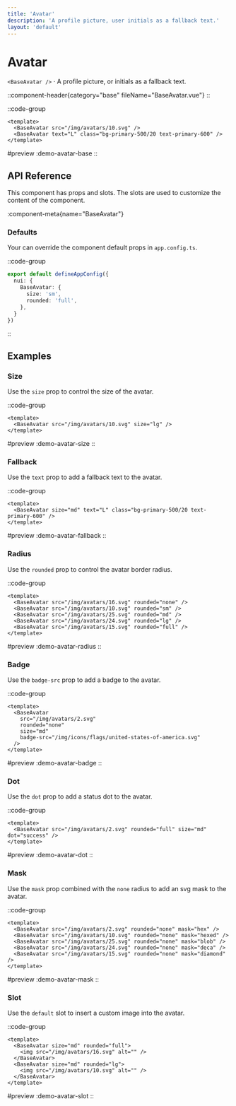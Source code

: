```yaml
---
title: 'Avatar'
description: 'A profile picture, user initials as a fallback text.'
layout: 'default'
---
```


# Avatar

`<BaseAvatar />` · A profile picture, or initials as a fallback text.

::component-header{category="base" fileName="BaseAvatar.vue"}
::

::code-group

```vue [DemoAvatarBase.vue]
<template>
  <BaseAvatar src="/img/avatars/10.svg" />
  <BaseAvatar text="L" class="bg-primary-500/20 text-primary-600" />
</template>
```

#preview
:demo-avatar-base
::

## API Reference

This component has props and slots. The slots are used to customize the content of the component.

:component-meta{name="BaseAvatar"}

### Defaults

Your can override the component default props in `app.config.ts`.

::code-group

```ts [app.config.ts]
export default defineAppConfig({
  nui: {
    BaseAvatar: {
      size: 'sm',
      rounded: 'full',
    },
  }
})
```
::

## Examples

### Size

Use the `size` prop to control the size of the avatar.

::code-group

```vue [DemoAvatarSize.vue]
<template>
  <BaseAvatar src="/img/avatars/10.svg" size="lg" />
</template>
```

#preview
:demo-avatar-size
::

### Fallback

Use the `text` prop to add a fallback text to the avatar.

::code-group

```vue [DemoAvatarFallback.vue]
<template>
  <BaseAvatar size="md" text="L" class="bg-primary-500/20 text-primary-600" />
</template>
```

#preview
:demo-avatar-fallback
::

### Radius

Use the `rounded` prop to control the avatar border radius.

::code-group

```vue [DemoAvatarRadius.vue]
<template>
  <BaseAvatar src="/img/avatars/16.svg" rounded="none" />
  <BaseAvatar src="/img/avatars/10.svg" rounded="sm" />
  <BaseAvatar src="/img/avatars/25.svg" rounded="md" />
  <BaseAvatar src="/img/avatars/24.svg" rounded="lg" />
  <BaseAvatar src="/img/avatars/15.svg" rounded="full" />
</template>
```

#preview
:demo-avatar-radius
::

### Badge

Use the `badge-src` prop to add a badge to the avatar.

::code-group

```vue [DemoAvatarBadge.vue]
<template>
  <BaseAvatar 
    src="/img/avatars/2.svg" 
    rounded="none" 
    size="md" 
    badge-src="/img/icons/flags/united-states-of-america.svg" 
  />
</template>
```

#preview
:demo-avatar-badge
::

### Dot

Use the `dot` prop to add a status dot to the avatar.

::code-group

```vue [DemoAvatarDot.vue]
<template>
  <BaseAvatar src="/img/avatars/2.svg" rounded="full" size="md" dot="success" />
</template>
```

#preview
:demo-avatar-dot
::

### Mask

Use the `mask` prop combined with the `none` radius to add an svg mask to the avatar.

::code-group

```vue [DemoAvatarMask.vue]
<template>
  <BaseAvatar src="/img/avatars/2.svg" rounded="none" mask="hex" />
  <BaseAvatar src="/img/avatars/10.svg" rounded="none" mask="hexed" />
  <BaseAvatar src="/img/avatars/25.svg" rounded="none" mask="blob" />
  <BaseAvatar src="/img/avatars/24.svg" rounded="none" mask="deca" />
  <BaseAvatar src="/img/avatars/15.svg" rounded="none" mask="diamond" />
</template>
```

#preview
:demo-avatar-mask
::

### Slot

Use the `default` slot to insert a custom image into the avatar.

::code-group

```vue [DemoAvatarSlot.vue]
<template>
  <BaseAvatar size="md" rounded="full">
    <img src="/img/avatars/16.svg" alt="" />
  </BaseAvatar>
  <BaseAvatar size="md" rounded="lg">
    <img src="/img/avatars/10.svg" alt="" />
  </BaseAvatar>
</template>
```

#preview
:demo-avatar-slot
::

